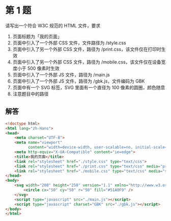 # 第 1 题
请写出一个符合 W3C 规范的 HTML 文件，要求

1. 页面标题为「我的页面」
2. 页面中引入了一个外部 CSS 文件，文件路径为 /style.css
3. 页面中引入了另一个外部 CSS 文件，路径为 /print.css，该文件仅在打印时生效
4. 页面中引入了另一个外部 CSS 文件，路径为 /mobile.css，该文件仅在设备宽度小于 500 像素时生效
5. 页面中引入了一个外部 JS 文件，路径为 /main.js
6. 页面中引入了一个外部 JS 文件，路径为 /gbk.js，文件编码为 GBK
7. 页面中有一个 SVG 标签，SVG 里面有一个直径为 100 像素的圆圈，颜色随意
8. 注意题目中的路径

## 解答
``` html
<!doctype html>
<html lang="zh-Hans">
<head>
    <meta charset="UTF-8">
    <meta name="viewport"
          content="width=device-width, user-scalable=no, initial-scale=1.0, maximum-scale=1.0, minimum-scale=1.0">
    <meta http-equiv="X-UA-Compatible" content="ie=edge">
    <title>我的页面</title>
    <link rel="stylesheet" href="./style.css" type="text/css">
    <link rel="stylesheet" href="./print.css" type="text/css" media="print">
    <link rel="stylesheet" href="./mobile.css" type="text/css" media="screen and (max-width:500px)">
</head>
<body>
    <svg width="200" height="250" version="1.1" xmlns="http://www.w3.org/2000/svg">
        <circle cx="50" cy="50" r="50" fill="#51A0F9" />  
    </svg>
    <script type="javascript" src="./main.js"></script>
    <script type="javascript" charset="GBK" src="./gbk.js"></script>
</body>
</html>
```